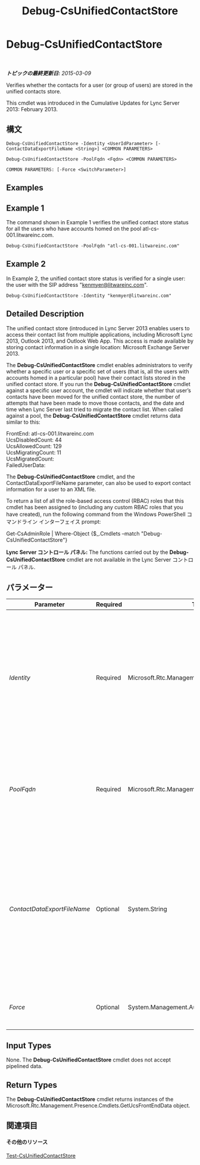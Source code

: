 ﻿---
title: Debug-CsUnifiedContactStore
TOCTitle: Debug-CsUnifiedContactStore
ms:assetid: 8e92d262-604d-41b1-9530-947765025a79
ms:mtpsurl: https://technet.microsoft.com/ja-jp/library/JJ994054(v=OCS.15)
ms:contentKeyID: 52056640
ms.date: 05/19/2016
mtps_version: v=OCS.15
ms.translationtype: HT
---

# Debug-CsUnifiedContactStore

 

_**トピックの最終更新日:** 2015-03-09_

Verifies whether the contacts for a user (or group of users) are stored in the unified contacts store.

This cmdlet was introduced in the Cumulative Updates for Lync Server 2013: February 2013.

## 構文

    Debug-CsUnifiedContactStore -Identity <UserIdParameter> [-ContactDataExportFileName <String>] <COMMON PARAMETERS>

    Debug-CsUnifiedContactStore -PoolFqdn <Fqdn> <COMMON PARAMETERS>

    COMMON PARAMETERS: [-Force <SwitchParameter>]

## Examples

## Example 1

The command shown in Example 1 verifies the unified contact store status for all the users who have accounts homed on the pool atl-cs-001.litwareinc.com.

    Debug-CsUnifiedContactStore -PoolFqdn "atl-cs-001.litwareinc.com"

## Example 2

In Example 2, the unified contact store status is verified for a single user: the user with the SIP address "kenmyer@litwareinc.com".

    Debug-CsUnifiedContactStore -Identity "kenmyer@litwareinc.com"

## Detailed Description

The unified contact store (introduced in Lync Server 2013 enables users to access their contact list from multiple applications, including Microsoft Lync 2013, Outlook 2013, and Outlook Web App. This access is made available by storing contact information in a single location: Microsoft Exchange Server 2013.

The **Debug-CsUnifiedContactStore** cmdlet enables administrators to verify whether a specific user or a specific set of users (that is, all the users with accounts homed in a particular pool) have their contact lists stored in the unified contact store. If you run the **Debug-CsUnifiedContactStore** cmdlet against a specific user account, the cmdlet will indicate whether that user’s contacts have been moved for the unified contact store, the number of attempts that have been made to move those contacts, and the date and time when Lync Server last tried to migrate the contact list. When called against a pool, the **Debug-CsUnifiedContactStore** cmdlet returns data similar to this:

FrontEnd: atl-cs-001.litwareinc.com  
UcsDisabledCount: 44  
UcsAllowedCount: 129  
UcsMigratingCount: 11  
UcsMigratedCount:  
FailedUserData:

The **Debug-CsUnifiedContactStore** cmdlet, and the ContactDataExportFileName parameter, can also be used to export contact information for a user to an XML file.

To return a list of all the role-based access control (RBAC) roles that this cmdlet has been assigned to (including any custom RBAC roles that you have created), run the following command from the Windows PowerShell コマンドライン インターフェイス prompt:

Get-CsAdminRole | Where-Object {$\_.Cmdlets –match "Debug-CsUnifiedContactStore"}

**Lync Server コントロール パネル:** The functions carried out by the **Debug-CsUnifiedContactStore** cmdlet are not available in the Lync Server コントロール パネル.

## パラメーター


<table>
<colgroup>
<col style="width: 25%" />
<col style="width: 25%" />
<col style="width: 25%" />
<col style="width: 25%" />
</colgroup>
<thead>
<tr class="header">
<th>Parameter</th>
<th>Required</th>
<th>Type</th>
<th>Description</th>
</tr>
</thead>
<tbody>
<tr class="odd">
<td><p><em>Identity</em></p></td>
<td><p>Required</p></td>
<td><p>Microsoft.Rtc.Management.AD.UserIdParameter</p></td>
<td><p>SIP address of an individual user whose unified contact store status is being verified. (You can specify only one user per command.) For example:</p>
<p>-Identity &quot;kenmyer@litwareinc.com&quot;</p>
<p>When specifying the SIP address, the sip: prefix is optional. This syntax will also work:</p>
<p>-Identity &quot;sip:kenmyer@litwareinc.com&quot;</p></td>
</tr>
<tr class="even">
<td><p><em>PoolFqdn</em></p></td>
<td><p>Required</p></td>
<td><p>Microsoft.Rtc.Management.Deploy.Fqdn</p></td>
<td><p>Fully qualified domain name of the Registrar pool whose unified contact store status is being verified. All user accounts homed on the specified pool will be checked. For example:</p>
<p>-PoolFqdn &quot;atl-cs-001.litwareinc.com&quot;</p></td>
</tr>
<tr class="odd">
<td><p><em>ContactDataExportFileName</em></p></td>
<td><p>Optional</p></td>
<td><p>System.String</p></td>
<td><p>File path for the XML file that will contain the contacts for the specified user when those contacts exported from the unified contact store. For example:</p>
<p>-ContactDataExportFileName &quot;C:\Exports\KenMyer.xml&quot;</p>
<p>Note that you must include the Identity parameter and the SIP address for the user whose contacts you want to export. If that user has not been enabled for the unified contact store, the command will terminate and no contacts will be exported.</p></td>
</tr>
<tr class="even">
<td><p><em>Force</em></p></td>
<td><p>Optional</p></td>
<td><p>System.Management.Automation.SwitchParameter</p></td>
<td><p>Suppresses the display of any nonfatal error message that might occur when running the command.</p></td>
</tr>
</tbody>
</table>


## Input Types

None. The **Debug-CsUnifiedContactStore** cmdlet does not accept pipelined data.

## Return Types

The **Debug-CsUnifiedContactStore** cmdlet returns instances of the Microsoft.Rtc.Management.Presence.Cmdlets.GetUcsFrontEndData object.

## 関連項目

#### その他のリソース

[Test-CsUnifiedContactStore](test-csunifiedcontactstore.md)

